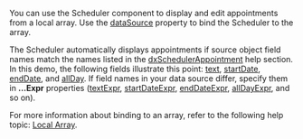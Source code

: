 You can use the Scheduler component to display and edit appointments from a local array. Use the [dataSource](/Documentation/ApiReference/UI_Components/dxScheduler/Configuration/#dataSource) property to bind the Scheduler to the array.

The Scheduler automatically displays appointments if source object field names match the names listed in the [dxSchedulerAppointment](/Documentation/ApiReference/Common/Object_Structures/dxSchedulerAppointment/) help section. In this demo, the following fields illustrate this point: [text](/Documentation/ApiReference/Common/Object_Structures/dxSchedulerAppointment/#text), [startDate](/Documentation/ApiReference/Common/Object_Structures/dxSchedulerAppointment/#startDate), [endDate](/Documentation/ApiReference/Common/Object_Structures/dxSchedulerAppointment/#endDate), and [allDay](/Documentation/ApiReference/Common/Object_Structures/dxSchedulerAppointment/#allDay). If field names in your data source differ, specify them in **...Expr** properties ([textExpr](/Documentation/ApiReference/UI_Components/dxScheduler/Configuration/#textExpr), [startDateExpr](/Documentation/ApiReference/UI_Components/dxScheduler/Configuration/#startDateExpr), [endDateExpr](/Documentation/ApiReference/UI_Components/dxScheduler/Configuration/#endDateExpr), [allDayExpr](/Documentation/ApiReference/UI_Components/dxScheduler/Configuration/#allDayExpr), and so on).

For more information about binding to an array, refer to the following help topic: [Local Array](/Documentation/Guide/Data_Binding/Specify_a_Data_Source/Local_Array/).

